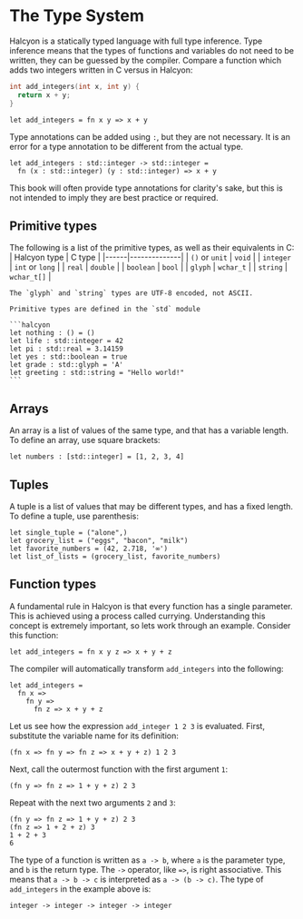 # The Type System
Halcyon is a statically typed language with full type inference.
Type inference means that the types of functions and variables do not need to be written, they can be guessed by the compiler.
Compare a function which adds two integers written in C versus in Halcyon:
```c
int add_integers(int x, int y) {
  return x + y;
}
```
```halcyon
let add_integers = fn x y => x + y
```

Type annotations can be added using `:`, but they are not necessary.
It is an error for a type annotation to be different from the actual type.
```halcyon
let add_integers : std::integer -> std::integer =
  fn (x : std::integer) (y : std::integer) => x + y
```
This book will often provide type annotations for clarity's sake, but this is not intended to imply they are best practice or required.

## Primitive types
The following is a list of the primitive types, as well as their equivalents in C:
| Halcyon type | C type |
|------|--------------|
| `()` or `unit` | `void` |
| `integer` | `int` or `long` |
| `real` | `double` |
| `boolean` | `bool` |
| `glyph` |  `wchar_t` |
| `string` | `wchar_t[]` |

```admonish note
The `glyph` and `string` types are UTF-8 encoded, not ASCII.
```

```admonish note
Primitive types are defined in the `std` module
```

~~~admonish example
```halcyon
let nothing : () = ()
let life : std::integer = 42
let pi : std::real = 3.14159
let yes : std::boolean = true
let grade : std::glyph = 'A'
let greeting : std::string = "Hello world!"
```
~~~

## Arrays
An array is a list of values of the same type, and that has a variable length.
To define an array, use square brackets:
```halcyon
let numbers : [std::integer] = [1, 2, 3, 4]
```

## Tuples
A tuple is a list of values that may be different types, and has a fixed length.
To define a tuple, use parenthesis:
```halcyon
let single_tuple = ("alone",)
let grocery_list = ("eggs", "bacon", "milk")
let favorite_numbers = (42, 2.718, '∞')
let list_of_lists = (grocery_list, favorite_numbers)
```

## Function types
A fundamental rule in Halcyon is that every function has a single parameter.
This is achieved using a process called currying.
Understanding this concept is extremely important, so lets work through an example.
Consider this function:
```halcyon
let add_integers = fn x y z => x + y + z
```
The compiler will automatically transform `add_integers` into the following:
```halcyon
let add_integers =
  fn x =>
    fn y =>
      fn z => x + y + z 
```
Let us see how the expression `add_integer 1 2 3` is evaluated.
First, substitute the variable name for its definition:
```halcyon
(fn x => fn y => fn z => x + y + z) 1 2 3
```
Next, call the outermost function with the first argument `1`:
```halcyon
(fn y => fn z => 1 + y + z) 2 3
```
Repeat with the next two arguments `2` and `3`:
```halcyon
(fn y => fn z => 1 + y + z) 2 3
(fn z => 1 + 2 + z) 3
1 + 2 + 3
6
```
The type of a function is written as `a -> b`, where `a` is the parameter type, and `b` is the return type.
The `->` operator, like `=>`, is right associative.
This means that `a -> b -> c` is interpreted as `a -> (b -> c)`.
The type of `add_integers` in the example above is:
```
integer -> integer -> integer -> integer
```
